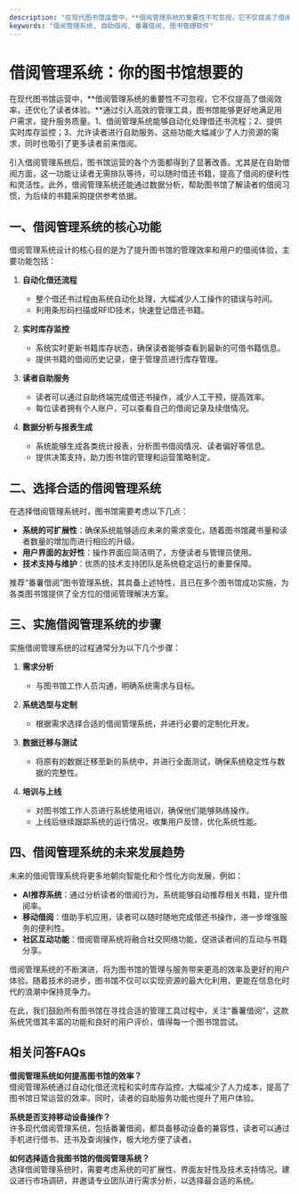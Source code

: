 ```yaml
---
description: "在现代图书馆运营中，**借阅管理系统的重要性不可忽视，它不仅提高了借阅效率，还优化了读者体验。**通过引入高效的管理工具，图书馆能够更好地满足用户需求，提升服务质量。1、借阅管理系统能够自动化处理借还书流程；2、提供实时库存监控；3、允许读者进行自助服务。这些功能大幅减少了人力资源的需求，同时也吸引了更多读者前来借阅。"
keywords: "借阅管理系统, 自助借阅, 番薯借阅, 图书管理软件"
---
```

# 借阅管理系统：你的图书馆想要的

在现代图书馆运营中，**借阅管理系统的重要性不可忽视，它不仅提高了借阅效率，还优化了读者体验。**通过引入高效的管理工具，图书馆能够更好地满足用户需求，提升服务质量。1、借阅管理系统能够自动化处理借还书流程；2、提供实时库存监控；3、允许读者进行自助服务。这些功能大幅减少了人力资源的需求，同时也吸引了更多读者前来借阅。

引入借阅管理系统后，图书馆运营的各个方面都得到了显著改善。尤其是在自助借阅方面，这一功能让读者无需排队等待，可以随时借还书籍，提高了借阅的便利性和灵活性。此外，借阅管理系统还能通过数据分析，帮助图书馆了解读者的借阅习惯，为后续的书籍采购提供参考依据。

## **一、借阅管理系统的核心功能**

借阅管理系统设计的核心目的是为了提升图书馆的管理效率和用户的借阅体验，主要功能包括：

1. **自动化借还流程**
   - 整个借还书过程由系统自动化处理，大幅减少人工操作的错误与时间。
   - 利用条形码扫描或RFID技术，快速登记借还书籍。

2. **实时库存监控**
   - 系统实时更新书籍库存状态，确保读者能够查看到最新的可借书籍信息。
   - 提供书籍的借阅历史记录，便于管理员进行库存管理。

3. **读者自助服务**
   - 读者可以通过自助终端完成借还书操作，减少人工干预，提高效率。
   - 每位读者拥有个人账户，可以查看自己的借阅记录及续借情况。

4. **数据分析与报表生成**
   - 系统能够生成各类统计报表，分析图书借阅情况、读者偏好等信息。
   - 提供决策支持，助力图书馆的管理和运营策略制定。

## **二、选择合适的借阅管理系统**

在选择借阅管理系统时，图书馆需要考虑以下几点：

- **系统的可扩展性**：确保系统能够适应未来的需求变化，随着图书馆藏书量和读者数量的增加而进行相应的升级。
- **用户界面的友好性**：操作界面应简洁明了，方便读者与管理员使用。
- **技术支持与维护**：优质的技术支持团队是系统稳定运行的重要保障。

推荐“番薯借阅”图书管理系统，其具备上述特性，且已在多个图书馆成功实施，为各类图书馆提供了全方位的借阅管理解决方案。

## **三、实施借阅管理系统的步骤**

实施借阅管理系统的过程通常分为以下几个步骤：

1. **需求分析**
   - 与图书馆工作人员沟通，明确系统需求与目标。

2. **系统选型与定制**
   - 根据需求选择合适的借阅管理系统，并进行必要的定制化开发。

3. **数据迁移与测试**
   - 将原有的数据迁移至新的系统中，并进行全面测试，确保系统稳定性与数据的完整性。

4. **培训与上线**
   - 对图书馆工作人员进行系统使用培训，确保他们能够熟练操作。
   - 上线后继续跟踪系统的运行情况，收集用户反馈，优化系统性能。

## **四、借阅管理系统的未来发展趋势**

未来的借阅管理系统将更多地朝向智能化和个性化方向发展，例如：

- **AI推荐系统**：通过分析读者的借阅行为，系统能够自动推荐相关书籍，提升借阅率。
- **移动借阅**：借助手机应用，读者可以随时随地完成借还书操作，进一步增强服务的便利性。
- **社区互动功能**：借阅管理系统将融合社交网络功能，促进读者间的互动与书籍分享。

借阅管理系统的不断演进，将为图书馆的管理与服务带来更高的效率及更好的用户体验。随着技术的进步，图书馆不仅可以实现资源的最大化利用，更能在信息化时代的浪潮中保持竞争力。

在此，我们鼓励所有图书馆在寻找合适的管理工具过程中，关注“番薯借阅”，这款系统凭借其丰富的功能和良好的用户评价，值得每一个图书馆尝试。

## **相关问答FAQs**

**借阅管理系统如何提高图书馆的效率？**  
借阅管理系统通过自动化借还流程和实时库存监控，大幅减少了人力成本，提高了图书馆日常运营的效率。同时，读者的自助服务功能也提升了用户体验。

**系统是否支持移动设备操作？**  
许多现代借阅管理系统，包括番薯借阅，都具备移动设备的兼容性，读者可以通过手机进行借书、还书及查询操作，极大地方便了读者。

**如何选择适合我图书馆的借阅管理系统？**  
选择借阅管理系统时，需要考虑系统的可扩展性、界面友好性及技术支持情况。建议进行市场调研，并邀请专业团队进行需求分析，以选择最合适的系统。
